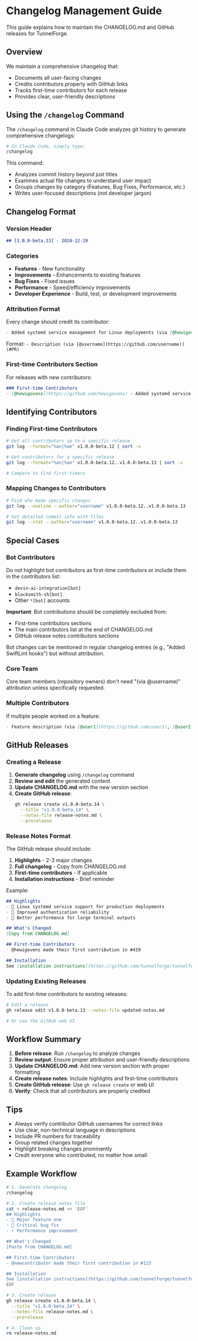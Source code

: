 # Changelog Management Guide

This guide explains how to maintain the CHANGELOG.md and GitHub releases for TunnelForge.

## Overview

We maintain a comprehensive changelog that:
- Documents all user-facing changes
- Credits contributors properly with GitHub links
- Tracks first-time contributors for each release
- Provides clear, user-friendly descriptions

## Using the `/changelog` Command

The `/changelog` command in Claude Code analyzes git history to generate comprehensive changelogs:

```bash
# In Claude Code, simply type:
/changelog
```

This command:
- Analyzes commit history beyond just titles
- Examines actual file changes to understand user impact
- Groups changes by category (Features, Bug Fixes, Performance, etc.)
- Writes user-focused descriptions (not developer jargon)

## Changelog Format

### Version Header
```markdown
## [1.0.0-beta.13] - 2024-12-20
```

### Categories
- **Features** - New functionality
- **Improvements** - Enhancements to existing features
- **Bug Fixes** - Fixed issues
- **Performance** - Speed/efficiency improvements
- **Developer Experience** - Build, test, or development improvements

### Attribution Format

Every change should credit its contributor:
```markdown
- Added systemd service management for Linux deployments (via [@hewigovens](https://github.com/hewigovens)) (#419)
```

Format: `- Description (via [@username](https://github.com/username)) (#PR)`

### First-time Contributors Section

For releases with new contributors:
```markdown
### First-time Contributors
- [@hewigovens](https://github.com/hewigovens) - Added systemd service management for Linux (#419)
```

## Identifying Contributors

### Finding First-time Contributors

```bash
# Get all contributors up to a specific release
git log --format="%an|%ae" v1.0.0-beta.12 | sort -u

# Get contributors for a specific release
git log --format="%an|%ae" v1.0.0-beta.12..v1.0.0-beta.13 | sort -u

# Compare to find first-timers
```

### Mapping Changes to Contributors

```bash
# Find who made specific changes
git log --oneline --author="username" v1.0.0-beta.12..v1.0.0-beta.13

# Get detailed commit info with files
git log --stat --author="username" v1.0.0-beta.12..v1.0.0-beta.13
```

## Special Cases

### Bot Contributors
Do not highlight bot contributors as first-time contributors or include them in the contributors list:
- `devin-ai-integration[bot]`
- `blacksmith-sh[bot]`
- Other `*[bot]` accounts

**Important**: Bot contributions should be completely excluded from:
- First-time contributors sections
- The main contributors list at the end of CHANGELOG.md
- GitHub release notes contributors sections

Bot changes can be mentioned in regular changelog entries (e.g., "Added SwiftLint hooks") but without attribution.

### Core Team
Core team members (repository owners) don't need "(via @username)" attribution unless specifically requested.

### Multiple Contributors
If multiple people worked on a feature:
```markdown
- Feature description (via [@user1](https://github.com/user1), [@user2](https://github.com/user2)) (#123)
```

## GitHub Releases

### Creating a Release

1. **Generate changelog** using `/changelog` command
2. **Review and edit** the generated content
3. **Update CHANGELOG.md** with the new version section
4. **Create GitHub release**:
   ```bash
   gh release create v1.0.0-beta.14 \
     --title "v1.0.0-beta.14" \
     --notes-file release-notes.md \
     --prerelease
   ```

### Release Notes Format

The GitHub release should include:

1. **Highlights** - 2-3 major changes
2. **Full changelog** - Copy from CHANGELOG.md
3. **First-time contributors** - If applicable
4. **Installation instructions** - Brief reminder

Example:
```markdown
## Highlights
- 🐧 Linux systemd service support for production deployments
- 🔧 Improved authentication reliability
- 🚀 Better performance for large terminal outputs

## What's Changed
[Copy from CHANGELOG.md]

## First-time Contributors
- @hewigovens made their first contribution in #419

## Installation
See [installation instructions](https://github.com/tunnelforge/tunnelforge#installation)
```

### Updating Existing Releases

To add first-time contributors to existing releases:

```bash
# Edit a release
gh release edit v1.0.0-beta.13 --notes-file updated-notes.md

# Or use the GitHub web UI
```

## Workflow Summary

1. **Before release**: Run `/changelog` to analyze changes
2. **Review output**: Ensure proper attribution and user-friendly descriptions
3. **Update CHANGELOG.md**: Add new version section with proper formatting
4. **Create release notes**: Include highlights and first-time contributors
5. **Create GitHub release**: Use `gh release create` or web UI
6. **Verify**: Check that all contributors are properly credited

## Tips

- Always verify contributor GitHub usernames for correct links
- Use clear, non-technical language in descriptions
- Include PR numbers for traceability
- Group related changes together
- Highlight breaking changes prominently
- Credit everyone who contributed, no matter how small

## Example Workflow

```bash
# 1. Generate changelog
/changelog

# 2. Create release notes file
cat > release-notes.md << 'EOF'
## Highlights
- 🎯 Major feature one
- 🐛 Critical bug fix
- ⚡ Performance improvement

## What's Changed
[Paste from CHANGELOG.md]

## First-time Contributors
- @newcontributor made their first contribution in #123

## Installation
See [installation instructions](https://github.com/tunnelforge/tunnelforge#installation)
EOF

# 3. Create release
gh release create v1.0.0-beta.14 \
  --title "v1.0.0-beta.14" \
  --notes-file release-notes.md \
  --prerelease

# 4. Clean up
rm release-notes.md
```